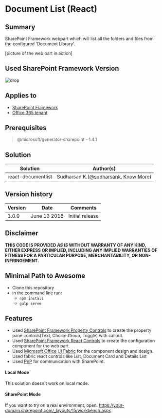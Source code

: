 # Document List (React)

## Summary
SharePoint Framework webpart which will list all the folders and files from the configured 'Document Library'.

[picture of the web part in action]

## Used SharePoint Framework Version 
![drop](https://img.shields.io/badge/version-GA-green.svg)

## Applies to

* [SharePoint Framework](https:/dev.office.com/sharepoint)
* [Office 365 tenant](https://dev.office.com/sharepoint/docs/spfx/set-up-your-development-environment)

## Prerequisites
 
> @microsoft/generator-sharepoint - 1.4.1

## Solution

Solution|Author(s)
--------|---------
react-documentlist | Sudharsan K.([@sudharsank](https://twitter.com/sudharsank), [Know More](http://windowssharepointserver.blogspot.com/))

## Version history

Version|Date|Comments
-------|----|--------
1.0.0|June 13 2018|Initial release

## Disclaimer
**THIS CODE IS PROVIDED *AS IS* WITHOUT WARRANTY OF ANY KIND, EITHER EXPRESS OR IMPLIED, INCLUDING ANY IMPLIED WARRANTIES OF FITNESS FOR A PARTICULAR PURPOSE, MERCHANTABILITY, OR NON-INFRINGEMENT.**

## Minimal Path to Awesome

- Clone this repository
- in the command line run:
  - `npm install`
  - `gulp serve`

## Features
- Used [SharePoint Framework Property Controls](https://sharepoint.github.io/sp-dev-fx-property-controls/) to create the property pane controls(Text, Choice Group, Toggle) with callout.
- Used [SharePoint Framework React Controls](https://sharepoint.github.io/sp-dev-fx-controls-react) to create the configuration component for the web part.
- Used [Microsoft Office UI Fabric](https://developer.microsoft.com/en-us/fabric#/get-started) for the component design and design. Used fabric react controls like List, Document Card and Details List
- Used [PnP](https://pnp.github.io/pnpjs/getting-started.html) for communication with SharePoint.

#### Local Mode
This solution doesn't work on local mode.

#### SharePoint Mode
If you want to try on a real environment, open:
https://your-domain.sharepoint.com/_layouts/15/workbench.aspx